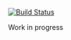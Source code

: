 [![Build Status](https://travis-ci.org/isopov/idlezoo.svg?branch=master)](https://travis-ci.org/isopov/idlezoo)

Work in progress
